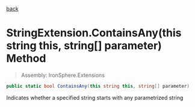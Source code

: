 ﻿

[back](/IronSphere.Extensions/types/StringExtension)

# StringExtension.ContainsAny(this string this, string[] parameter) Method

> Assembly: IronSphere.Extensions

```csharp
public static bool ContainsAny(this string this, string[] parameter)
```

Indicates whether a specified string starts with any parametrized string

 